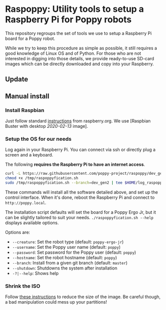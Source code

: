
# Raspoppy: Utility tools to setup a Raspberry Pi for Poppy robots

This repository regroups the set of tools we use to setup a Raspberry Pi board for a Poppy robot.

While we try to keep this procedure as simple as possible, it still requires a good knowledge of Linux OS and of Python. For those who are not interested in digging into those details, we provide ready-to-use SD-card images which can be directly downloaded and copy into your Raspberry.

## Update

## Manual install

### Install Raspbian

Just follow standard [instructions](https://www.raspberrypi.org/downloads/raspbian/) from raspberry.org. We use [Raspbian Buster with desktop *2020-02-13* image].

### Setup the OS for our needs

Log again in your Raspberry Pi. You can connect via ssh or directly plug a screen and a keyboard.

The following **requires the Raspberry Pi to have an internet access**.

```bash
curl -L https://raw.githubusercontent.com/poppy-project/raspoppy/dev_gen2/raspoppyfication.sh -o /tmp/raspoppyfication.sh
chmod +x /tmp/raspoppyfication.sh
sudo /tmp/raspoppyfication.sh --branch=dev_gen2 | tee $HOME/log_raspoppy_$(date +%F_%H-%M).txt
```

These commands will install all the software detailed above, and set up the control interface. When it's done, reboot the Raspberry Pi and connect to `http://poppy.local`.

The installation script defaults will set the board for a Poppy Ergo Jr, but it can be slightly tailored to suit your needs. `./raspoppyfication.sh --help` displays available options.

Options are:

- `--creature`: Set the robot type (default: `poppy-ergo-jr`)
- `--username`: Set the Poppy user name (default: `poppy`)
- `--password`: Set password for the Poppy user (default: `poppy`)
- `--hostname`: Set the robot hostname (default: `poppy`)
- `--branch`: Install from a given git branch (default: `master`)
- `--shutdown`: Shutdowns the system after installation
- `-?|--help`: Shows help

### Shrink the ISO

Follow [these instructions](./shrink-iso.md) to reduce the size of the image. Be careful though, a bad manipulation could mess up your partitions!
